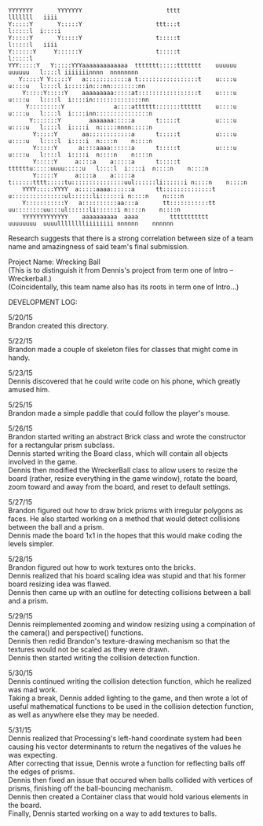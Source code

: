 ```
YYYYYYY       YYYYYYY                        tttt                            lllllll   iiii                   
Y:::::Y       Y:::::Y                     ttt:::t                            l:::::l  i::::i                  
Y:::::Y       Y:::::Y                     t:::::t                            l:::::l   iiii                   
Y::::::Y     Y::::::Y                     t:::::t                            l:::::l                          
YYY:::::Y   Y:::::YYYaaaaaaaaaaaaa  ttttttt:::::ttttttt    uuuuuu    uuuuuu   l::::l iiiiiiinnnn  nnnnnnnn    
   Y:::::Y Y:::::Y   a::::::::::::a t:::::::::::::::::t    u::::u    u::::u   l::::l i:::::in:::nn::::::::nn  
    Y:::::Y:::::Y    aaaaaaaaa:::::at:::::::::::::::::t    u::::u    u::::u   l::::l  i::::in::::::::::::::nn 
     Y:::::::::Y              a::::atttttt:::::::tttttt    u::::u    u::::u   l::::l  i::::inn:::::::::::::::n
      Y:::::::Y        aaaaaaa:::::a      t:::::t          u::::u    u::::u   l::::l  i::::i  n:::::nnnn:::::n
       Y:::::Y       aa::::::::::::a      t:::::t          u::::u    u::::u   l::::l  i::::i  n::::n    n::::n
       Y:::::Y      a::::aaaa::::::a      t:::::t          u::::u    u::::u   l::::l  i::::i  n::::n    n::::n
       Y:::::Y     a::::a    a:::::a      t:::::t    ttttttu:::::uuuu:::::u   l::::l  i::::i  n::::n    n::::n
       Y:::::Y     a::::a    a:::::a      t::::::tttt:::::tu:::::::::::::::uul::::::li::::::i n::::n    n::::n
    YYYY:::::YYYY  a:::::aaaa::::::a      tt::::::::::::::t u:::::::::::::::ul::::::li::::::i n::::n    n::::n
    Y:::::::::::Y   a::::::::::aa:::a       tt:::::::::::tt  uu::::::::uu:::ul::::::li::::::i n::::n    n::::n
    YYYYYYYYYYYYY    aaaaaaaaaa  aaaa         ttttttttttt      uuuuuuuu  uuuulllllllliiiiiiii nnnnnn    nnnnnn
```

Research suggests that there is a strong correlation between size of a team name and amazingness of said team's
final submission.

Project Name: Wrecking Ball<br />
(This is to distinguish it from Dennis's project from term one of Intro – Wreckerball.)<br />
(Coincidentally, this team name also has its roots in term one of Intro...)<br />


DEVELOPMENT LOG:<br />

5/20/15<br />
Brandon created this directory.

5/22/15<br />
Brandon made a couple of skeleton files for classes that might come in handy.

5/23/15<br />
Dennis discovered that he could write code on his phone, which greatly amused him.

5/25/15<br />
Brandon made a simple paddle that could follow the player's mouse.

5/26/15<br />
Brandon started writing an abstract Brick class and wrote the constructor for a rectangular prism subclass.<br />
Dennis started writing the Board class, which will contain all objects involved in the game.<br />
Dennis then modified the WreckerBall class to allow users to resize the board (rather, resize everything in
the game window), rotate the board, zoom toward and away from the board, and reset to default settings.

5/27/15<br />
Brandon figured out how to draw brick prisms with irregular polygons as faces. He also started working on a method that would detect collisions between the ball and a prism. <br />
Dennis made the board 1x1 in the hopes that this would make coding the levels simpler.

5/28/15<br />
Brandon figured out how to work textures onto the bricks. <br />
Dennis realized that his board scaling idea was stupid and that his former board resizing idea was flawed.<br />
Dennis then came up with an outline for detecting collisions between a ball and a prism.

5/29/15<br />
Dennis reimplemented zooming and window resizing using a compination of the camera() and perspective() functions.<br />
Dennis then redid Brandon's texture-drawing mechanism so that the textures would not be scaled as they were drawn.<br />
Dennis then started writing the collision detection function.

5/30/15<br />
Dennis continued writing the collision detection function, which he realized was mad work.<br />
Taking a break, Dennis added lighting to the game, and then wrote a lot of useful mathematical functions to be used in the collision detection function, as well as anywhere else they may be needed.<br />

5/31/15<br />
Dennis realized that Processing's left-hand coordinate system had been causing his vector determinants to return the negatives of the values he was expecting.<br />
After correcting that issue, Dennis wrote a function for reflecting balls off the edges of prisms.<br />
Dennis then fixed an issue that occured when balls collided with vertices of prisms, finishing off the ball-bouncing mechanism.<br />
Dennis then created a Container class that would hold various elements in the board.<br />
Finally, Dennis started working on a way to add textures to balls.
